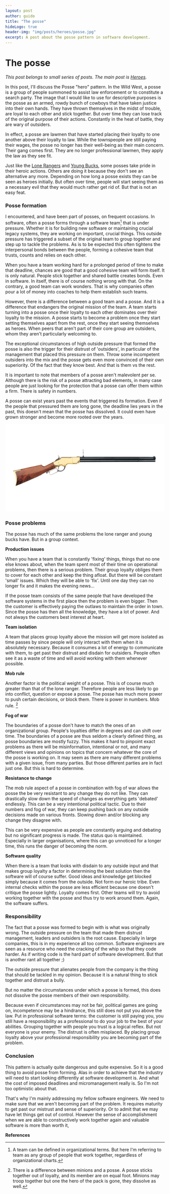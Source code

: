 ```yaml
---
layout: post
author: guido
title: "The posse"
hideLogo: true
header-img: "img/posts/heroes/posse.jpg"
excerpt: A post about the posse pattern in software development.
---
```

# The posse

*This post belongs to small series of posts. The main post is [Heroes](/31/05/2018/Heroes/).*
 
In this post, I'll discuss the Posse "hero" pattern. In the Wild West, a posse is a group of people summoned to assist law enforcement or to constitute a search party. The image that I would like to use for descriptive purposes is the posse as an armed, rowdy bunch of cowboys that have taken justice into their own hands. They have thrown themselves in the midst of trouble, are loyal to each other and stick together. But over time they can lose track of the original purpose of their actions. Constantly in the heat of battle, they are wary of outsiders. 

In effect, a posse are lawmen that have started placing their loyalty to one another above their loyalty to law. While the townspeople are still paying their wages, the posse no longer has their well-being as their main concern. Their gang comes first. They are no longer professional lawmen, they apply the law as they see fit.

Just like the [Lone Rangers](/13/06/2018/LoneRanger/) and [Young Bucks](/06/06/2018/YoungBuck/), some posses take pride in their heroic actions. Others are doing it because they don't see an alternative any more. Depending on how long a posse exists they can be seen as heroes initially. But often over time, people will start seeing them as a necessary evil that they would much rather get rid of. But that is not an easy feat.

### Posse formation

I encountered, and have been part of posses, on frequent occasions. In software, often a posse forms through a software team[^team]  that is under pressure. Whether it is for building new software or maintaining crucial legacy systems, they are working on important, crucial things. This outside pressure has triggered a subset of the original team to group together and step up to tackle the problems. As is to be expected this often tightens the interpersonal bonds between the people, forming a cohesive team that trusts, counts and relies on each other. 

When you have a team working hard for a prolonged period of time to make that deadline, chances are good that a good cohesive team will form itself. It is only natural. People stick together and shared battle creates bonds. Even in software. In itself, there is of course nothing wrong with that.  On the contrary, a good team can work wonders. That is why companies often pour a lot of money into coaches to help them establish such teams. 

However, there is a difference between a good team and a posse. And it is a difference that endangers the original mission of the team. A team starts turning into a posse once their loyalty to each other dominates over their loyalty to the mission.  A posse starts to become a problem once they start setting themselves apart from the rest, once they start seeing themselves as heroes. When peers that aren't part of their core group are outsiders, whom they aren't particularly welcoming to.

The exceptional circumstances of high outside pressure that formed the posse is also the trigger for their distrust of 'outsiders', in particular of the management that placed this pressure on them. Throw some incompetent outsiders into the mix and the posse gets even more convinced of their own superiority. Of the fact that they know best. And that is them vs the rest.

 It is important to note that members of a posse aren't malevolent per se. Although there is the risk of a posse attracting bad elements, in many case people are just looking for the protection that a posse can offer them within a firm. There is safety in numbers.
 
 A posse can exist years past the events that triggered its formation. Even if the people that pressured them are long gone, the deadline lies years in the past, this doesn't mean that the posse has dissolved. It could even have grown stronger and become more rooted over the years.

![rifle](/img/posts/heroes/rifle.jpg)

### Posse problems

The posse has much of the same problems the lone ranger and young bucks have. But in a group context. 

**Production issues**
 
When you have a team that is constantly 'fixing' things, things that no one else knows about, when the team spent most of their time on operational problems, then there is a serious problem. Their group loyalty obliges them to cover for each other and keep the thing afloat. But there will be constant 'small' issues. Which they will be able to 'fix'. Until one day they can no longer fix and it makes the evening news... 

If the posse team consists of the same people that have developed the software systems in the first place then the problem is even bigger. Then the customer is effectively paying the outlaws to maintain the order in town. Since the posse has then all the knowledge, they have a lot of power. And not always the customers best interest at heart.

**Team isolation**
 
A team that places group loyalty above the mission will get more isolated as time passes by since people will only interact with them when it is absolutely necessary. Because it consumes a lot of energy to communicate with them, to get past their distrust and disdain for outsiders. People often see it as a waste of time and will avoid working with them whenever possible. 

**Mob rule**

Another factor is the political weight of a posse. This is of course much greater than that of the lone ranger. Therefore people are less likely to go into conflict, question or expose a posse. The posse has much more power to push certain decisions, or block them. There is power in numbers. Mob rule. [^minions]

**Fog of war**
 
The boundaries of a posse don't have to match the ones of an organizational group. People's loyalties differ in degrees and can shift over time. The boundaries of a posse are thus seldom a clearly defined thing, as posse boundaries are mostly fuzzy. This makes it hard to pinpoint exact problems as there will be misinformation, intentional or not, and many different views and opinions on topics that concern whatever the core of the posse is working on. It may seem as there are many different problems with a given issue, from many parties. But those different parties are in fact just one. But this is hard to determine.

**Resistance to change**

The mob rule aspect of a posse in combination with fog of war allows the posse the be very resistant to any change they do not like. They can drastically slow down the speed of changes as everything gets 'debated' endlessly. This can be a very intentional political tactic. Due to their numbers and fog of war, they can keep pushing back on any outside decisions made on various fronts. Slowing down and/or blocking any change they disagree with.

This can be very expensive as people are constantly arguing and debating but no significant progress is made. The status quo is maintained. Especially in larger organisations, where this can go unnoticed for a longer time, this runs the danger of becoming the norm.
 
**Software quality**

When there is a team that looks with disdain to any outside input and that makes group loyalty a factor in determining the best solution then the software will of course suffer. Good ideas and knowledge get blocked simply because it comes from the outside. Not form our heroic tribe. Even internal checks within the posse are less efficient because one doesn't critique the posse lightly. Loyalty comes first. Other teams will try to avoid working together with the posse and thus try to work around them. Again, the software suffers.

### Responsibility

The fact that a posse was formed to begin with is what was originally wrong. The outside pressure on the team that made them distrust management, leaders and outsiders is the root cause. Especially in large companies, this is in my experience all too common. Software engineers are seen as a resource who need the cracking of the whip so that they code harder. As if writing code is the hard part of software development. But that is another rant all together ;) 

The outside pressure that alienates people from the company is the thing that should be tackled in my opinion. Because it is a natural thing to stick together and distrust a bully. 

But no matter the circumstances under which a posse is formed, this does not dissolve the posse members of their own responsibility.

Because even if circumstances may not be fair, political games are going on, incompetence may be a hindrance, this still does not put you above the law. Put in professional software terms: the customer is still paying you, you still have a responsibility as a professional to do your job to the best of your abilities. Grouping together with people you trust is a logical reflex. But not everyone is your enemy. The distrust is often misplaced. By placing group loyalty above your professional responsibility you are becoming part of the problem.

### Conclusion

This pattern is actually quite dangerous and quite expensive. So it is a good thing to avoid posse from forming. Alas in order to achieve that the industry will need to start looking differently at software development is. And what the cost of imposed deadlines and micromanagement really is. So I'm not too optimistic about that.  

That's why I'm mainly addressing my fellow software engineers. We need to make sure that we aren't becoming part of the problem. It requires maturity to get past our mistrust and sense of superiority. Or to admit that we may have let things get out of control. However the sense of accomplishment when we are able to constructively work together again and valuable software is more than worth it,


**References**

[^team]: A team can be defined in organizational terms. But here I'm referring to team as any group of people that work together, regardless of organizational charts.
[^minions]: There is a difference between minions and a posse. A posse sticks together out of loyalty, and its member are on equal foot. Minions may troop together but one the hero of the pack is gone, they dissolve as well.